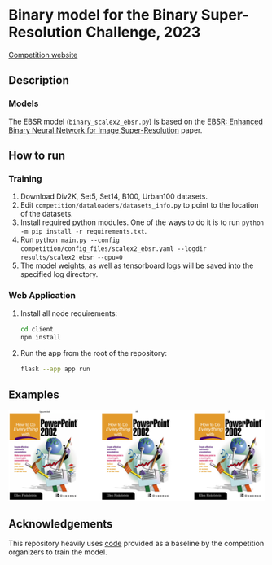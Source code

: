 # Binary model for the Binary Super-Resolution Challenge, 2023

[Competition website](http://cscontest.ru/bsrc/)

## Description

### Models

The EBSR model (`binary_scalex2_ebsr.py`) is based on the [EBSR: Enhanced Binary Neural Network for Image Super-Resolution](https://arxiv.org/abs/2303.12270) paper.

## How to run

### Training

 1. Download Div2K, Set5, Set14, B100, Urban100 datasets.
 2. Edit `competition/dataloaders/datasets_info.py` to point to the location of the datasets.
 3. Install required python modules. One of the ways to do it is to run `python -m pip install -r requirements.txt`.
 4. Run `python main.py --config competition/config_files/scalex2_ebsr.yaml --logdir results/scalex2_ebsr --gpu=0`
 5. The model weights, as well as tensorboard logs will be saved into the specified log directory.

### Web Application

1. Install all node requirements:

    ```bash
    cd client
    npm install
    ```

2. Run the app from the root of the repository:

    ```bash
    flask --app app run
    ```

## Examples

![PPT3](assets/ppt3.png)

## Acknowledgements

This repository heavily uses [code](https://github.com/ilyazhara/BSRC-2023) provided as a baseline by the competition organizers to train the model.
